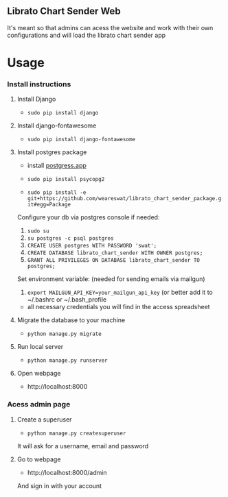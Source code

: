 ## Librato Chart Sender Web

It's meant so that admins can acess the website and work with their own configurations and will load the librato chart sender app


# Usage

### Install instructions
1. Install Django

    * ```sudo pip install django```

2. Install django-fontawesome

    * ```sudo pip install django-fontawesome```

3. Install postgres package

	* install [postgress.app](http://postgresapp.com/)	

	* ```sudo pip install psycopg2```
	
	* ```sudo pip install -e git+https://github.com/weareswat/librato_chart_sender_package.git#egg=Package```

	Configure your db via postgres console if needed:
	
	1. ```sudo su ```
	2. ```su postgres -c psql postgres```
	3. ```CREATE USER postgres WITH PASSWORD 'swat';```
	4. ```CREATE DATABASE librato_chart_sender WITH OWNER postgres;```
	5. ```GRANT ALL PRIVILEGES ON DATABASE librato_chart_sender TO postgres;```
	
	Set environment variable: (needed for sending emails via mailgun)
	
	1. ```export MAILGUN_API_KEY=your_mailgun_api_key``` (or better add it to ~/.bashrc or ~/.bash_profile
	* all necessary credentials you will find in the access spreadsheet 
	

4. Migrate the database to your machine

    * ```python manage.py migrate```

4. Run local server

    * ```python manage.py runserver``` 

5. Open webpage

    * http://localhost:8000
    
### Acess admin page

1. Create a superuser

    * ```python manage.py createsuperuser```
    
    It will ask for a username, email and password
    
2. Go to webpage

    * http://localhost:8000/admin
    
    And sign in with your account

